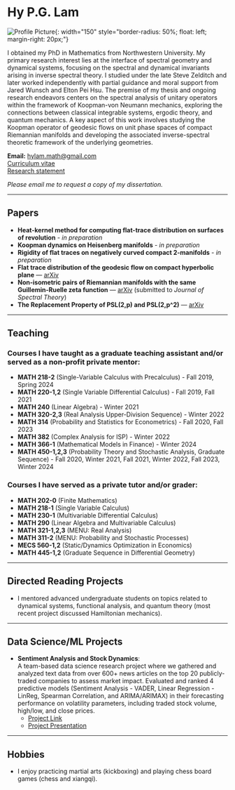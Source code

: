 # Hy P.G. Lam

![Profile Picture](https://github.com/user-attachments/assets/346ca028-1889-4663-ac55-d31e0b46c5ff){: width="150" style="border-radius: 50%; float: left; margin-right: 20px;"}

I obtained my PhD in Mathematics from Northwestern University. My primary research interest lies at the interface of spectral geometry and dynamical systems, focusing on the spectral and dynamical invariants arising in inverse spectral theory. I studied under the late Steve Zelditch and later worked independently with partial guidance and moral support from Jared Wunsch and Elton Pei Hsu. The premise of my thesis and ongoing research endeavors centers on the spectral analysis of unitary operators within the framework of Koopman-von Neumann mechanics, exploring the connections between classical integrable systems, ergodic theory, and quantum mechanics. A key aspect of this work involves studying the Koopman operator of geodesic flows on unit phase spaces of compact Riemannian manifolds and developing the associated inverse-spectral theoretic framework of the underlying geometries.

**Email:** [hylam.math@gmail.com](mailto:hylam.math@gmail.com)  
[Curriculum vitae](https://github.com/user-attachments/files/18792582/CV.pdf)  
[Research statement](https://github.com/user-attachments/files/18415033/Research_statement.pdf)  

*Please email me to request a copy of my dissertation.*

---

## Papers

- **Heat-kernel method for computing flat-trace distribution on surfaces of revolution** - *in preparation*  
- **Koopman dynamics on Heisenberg manifolds** - *in preparation*  
- **Rigidity of flat traces on negatively curved compact 2-manifolds** - *in preparation*  
- **Flat trace distribution of the geodesic flow on compact hyperbolic plane** — [arXiv](https://arxiv.org/abs/2411.11392)  
- **Non-isometric pairs of Riemannian manifolds with the same Guillemin-Ruelle zeta function** — [arXiv](https://arxiv.org/abs/2208.04550) (submitted to *Journal of Spectral Theory*)  
- **The Replacement Property of PSL(2,p) and PSL(2,p^2)** — [arXiv](https://arxiv.org/abs/1709.08745)  

---

## Teaching

### Courses I have taught as a graduate teaching assistant and/or served as a non-profit private mentor:
- **MATH 218-2** (Single-Variable Calculus with Precalculus) - Fall 2019, Spring 2024  
- **MATH 220-1,2** (Single Variable Differential Calculus) - Fall 2019, Fall 2021  
- **MATH 240** (Linear Algebra) - Winter 2021  
- **MATH 320-2,3** (Real Analysis Upper-Division Sequence) - Winter 2022  
- **MATH 314** (Probability and Statistics for Econometrics) - Fall 2020, Fall 2023  
- **MATH 382** (Complex Analysis for ISP) - Winter 2022  
- **MATH 366-1** (Mathematical Models in Finance) - Winter 2024  
- **MATH 450-1,2,3** (Probability Theory and Stochastic Analysis, Graduate Sequence) - Fall 2020, Winter 2021, Fall 2021, Winter 2022, Fall 2023, Winter 2024  

### Courses I have served as a private tutor and/or grader:
- **MATH 202-0** (Finite Mathematics)  
- **MATH 218-1** (Single Variable Calculus)  
- **MATH 230-1** (Multivariable Differential Calculus)  
- **MATH 290** (Linear Algebra and Multivariable Calculus)  
- **MATH 321-1,2,3** (MENU: Real Analysis)  
- **MATH 311-2** (MENU: Probability and Stochastic Processes)  
- **MECS 560-1,2** (Static/Dynamics Optimization in Economics)  
- **MATH 445-1,2** (Graduate Sequence in Differential Geometry)  

---

## Directed Reading Projects

- I mentored advanced undergraduate students on topics related to dynamical systems, functional analysis, and quantum theory (most recent project discussed Hamiltonian mechanics).

---

## Data Science/ML Projects

- **Sentiment Analysis and Stock Dynamics**:  
  A team-based data science research project where we gathered and analyzed text data from over 600+ news articles on the top 20 publicly-traded companies to assess market impact. Evaluated and ranked 4 predictive models (Sentiment Analysis - VADER, Linear Regression - LinReg, Spearman Correlation, and ARIMA/ARIMAX) in their forecasting performance on volatility parameters, including traded stock volume, high/low, and close prices.  
  - [Project Link](https://github.com/HyLambda/Sentiment_analysis_stock_dynamics)  
  - [Project Presentation](https://github.com/user-attachments/files/18134062/Erdos_project_presentation.pdf)  

---

## Hobbies

- I enjoy practicing martial arts (kickboxing) and playing chess board games (chess and xiangqi).
